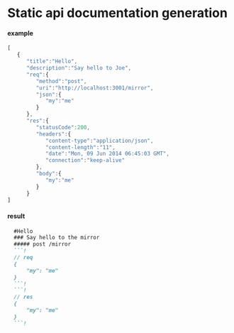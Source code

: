 # Static api documentation generation

#### example
```js
[
   {
      "title":"Hello",
      "description":"Say hello to Joe",
      "req":{
         "method":"post",
         "uri":"http://localhost:3001/mirror",
         "json":{
            "my":"me"
         }
      },
      "res":{
         "statusCode":200,
         "headers":{
            "content-type":"application/json",
            "content-length":"11",
            "date":"Mon, 09 Jun 2014 06:45:03 GMT",
            "connection":"keep-alive"
         },
         "body":{
            "my":"me"
         }
      }
]
```

#### result

```md
  #Hello
  ### Say hello to the mirror
  ##### post /mirror
  ```!
  // req
  {
      "my": "me"
  }
  ```!
  ```!
  // res
  {
      "my": "me"
  }
  ```!
```
